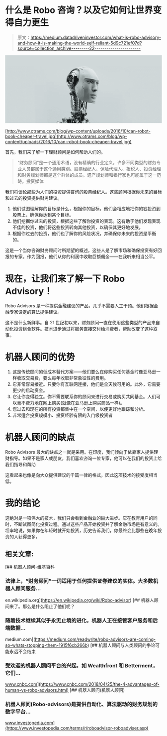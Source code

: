# 什么是 Robo 咨询？以及它如何让世界变得自力更生

> 原文：<https://medium.datadriveninvestor.com/what-is-robo-advisory-and-how-it-is-making-the-world-self-reliant-5d9c721ef07d?source=collection_archive---------22----------------------->

![](img/ce2d72b7382ff18cf723cc76b83d4234.png)

[http://www.otrams.com/blog/wp-content/uploads/2016/10/can-robot-book-cheaper-travel.jpg](http://www.otrams.com/blog/wp-content/uploads/2016/10/can-robot-book-cheaper-travel.jpg)

首先，我们来了解一下理财顾问是如何帮助人们的。

> “财务顾问”是一个通用术语，没有精确的行业定义，许多不同类型的财务专业人员都属于这个通用类别。股票经纪人、保险代理人、报税人、投资经理和财务规划师都是这个群体的成员。遗产规划师和银行家也可能属于这一范畴。投资媒体

我们将谈论那些为人们的投资提供咨询的股票经纪人。这些顾问根据你未来的目标和过去的投资提供财务建议。

1.  他们试图理解你的目标是什么，根据你的目标，他们会相应地把你的钱投资到股票上，确保你达到某个目标。
2.  他们挖掘你过去的投资，根据这些了解你投资的表现。这有助于他们发现表现不佳的投资，他们将这些投资转向其他投资，以确保其更好地发展。
3.  根据你过去的投资，他们也了解你的风险状况，并确保你未来的投资是平衡的。

这是一个当你咨询财务顾问时所期望的概述。这些人是了解市场和确保投资有好回报的专家。作为回报，他们从你的利润中收取巨额佣金——在我听来相当公平。

# 现在，让我们来了解一下 Robo Advisory！

Robo Advisors 是一种提供金融建议的产品，几乎不需要人工干预。他们根据金融专家设定的算法提供建议。

这不是什么新鲜事。自 21 世纪初以来，财务顾问一直在使用这些类型的产品来自动化投资组合软件。技术进步通过将服务直接交付给消费者，帮助改变了这种叙事。

# 机器人顾问的优势

1.  这是传统顾问的低成本替代方案——他们要么在你购买任何基金时像亚马逊一样收取交易费，要么每年收取非常象征性的费用。
2.  它非常容易接近。只要你有互联网连接，他们是全天候可用的。此外，它需要更少的启动资金。
3.  它让你变得独立。你不需要联系你的顾问来进行交易或购买共同基金。人们可以毫不费力地在网上购买(就像在亚马逊上购买商品一样)。
4.  您过去和现在的所有投资都集中在一个空间，以便更好地跟踪和分析。
5.  非常适合投资规模小、投资经验有限的入门级投资者

# 机器人顾问的缺点

Robo Advisors 最大的缺点之一就是采用。在印度，我们倾向于依靠家人提供理财指导。如果不是家人或朋友，我们喜欢咨询一位专家，他可以在我们的投资上给我们指导和帮助

这看起来也像是向大众提供建议的千篇一律的格式，因此这项技术的接受度相当低。

# 我的结论

这绝对是一项伟大的技术，我们只会看到金融业的巨大进步。它在教育用户的同时，不断试图简化投资过程。通过这些产品开始投资并了解金融市场是有意义的。坦率地说，如果你在年轻时就开始投资，历史告诉我们，你最终会比那些在晚年投资的人获得更多。

## 相关文章:

 [## 机器人顾问-维基百科

### 法律上，“财务顾问”一词适用于任何提供证券建议的实体。大多数机器人顾问服务…

en.wikipedia.org](https://en.wikipedia.org/wiki/Robo-advisor) [](https://medium.com/readwrite/robo-advisors-are-coming-so-whats-stopping-them-1915f6cb266b) [## 机器人顾问来了。那么是什么阻止了他们呢？

### 随着技术继续其似乎永无止境的进化，机器人正在接管客户服务和后端数据…

medium.com](https://medium.com/readwrite/robo-advisors-are-coming-so-whats-stopping-them-1915f6cb266b) [](https://www.cnbc.com/2018/04/25/the-4-advantages-of-human-vs-robo-advisors.html) [## 机器人顾问与人类顾问的争论可能永远不会结束

### 受欢迎的机器人顾问平台的兴起，如 Wealthfront 和 Betterment，它们…

www.cnbc.com](https://www.cnbc.com/2018/04/25/the-4-advantages-of-human-vs-robo-advisors.html) [](https://www.investopedia.com/terms/r/roboadvisor-roboadviser.asp) [## 机器人顾问(机器人顾问)

### 机器人顾问(Robo-advisors)是提供自动化、算法驱动的财务规划的数字平台…

www.investopedia.com](https://www.investopedia.com/terms/r/roboadvisor-roboadviser.asp)